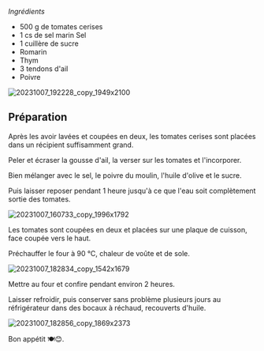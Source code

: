 _Ingrédients_

-   500 g de tomates cerises
-   1 cs de sel marin Sel
-   1 cuillère de sucre
-   Romarin
-   Thym
-   3 tendons d'ail
-   Poivre

![20231007_192228_copy_1949x2100](https://ramiboutas.s3.amazonaws.com/khadija/media/images/20231007_192228_copy_1949x2100.width-800.jpg)

## Préparation

Après les avoir lavées et coupées en deux, les tomates cerises sont placées dans un récipient suffisamment grand.

Peler et écraser la gousse d'ail, la verser sur les tomates et l'incorporer.

Bien mélanger avec le sel, le poivre du moulin, l'huile d'olive et le sucre.

Puis laisser reposer pendant 1 heure jusqu'à ce que l'eau soit complètement sortie des tomates.

![20231007_160733_copy_1996x1792](https://ramiboutas.s3.amazonaws.com/khadija/media/images/20231007_160733_copy_1996x1792.width-800.jpg)

Les tomates sont coupées en deux et placées sur une plaque de cuisson, face coupée vers le haut.

Préchauffer le four à 90 °C, chaleur de voûte et de sole.

![20231007_182834_copy_1542x1679](https://ramiboutas.s3.amazonaws.com/khadija/media/images/20231007_182834_copy_1542x1679.width-800.jpg)

Mettre au four et confire pendant environ 2 heures.

Laisser refroidir, puis conserver sans problème plusieurs jours au réfrigérateur dans des bocaux à réchaud, recouverts d'huile.

![20231007_182856_copy_1869x2373](https://ramiboutas.s3.amazonaws.com/khadija/media/images/20231007_182856_copy_1869x2373.width-800.jpg)

Bon appétit 🍽😊.
